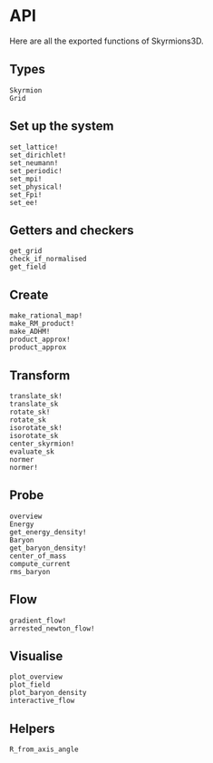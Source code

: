 # API

Here are all the exported functions of Skyrmions3D.

## Types

```@docs
Skyrmion
Grid
```

## Set up the system

```@docs
set_lattice!
set_dirichlet!
set_neumann!
set_periodic!
set_mpi!
set_physical!
set_Fpi!
set_ee!
```

## Getters and checkers
```@docs
get_grid
check_if_normalised
get_field
```

## Create

```@docs
make_rational_map!
make_RM_product!
make_ADHM!
product_approx!
product_approx
```

## Transform

```@docs
translate_sk!
translate_sk
rotate_sk!
rotate_sk
isorotate_sk!
isorotate_sk
center_skyrmion!
evaluate_sk
normer
normer!
```

## Probe

```@docs
overview
Energy
get_energy_density!
Baryon
get_baryon_density!
center_of_mass
compute_current
rms_baryon
```

## Flow

```@docs
gradient_flow!
arrested_newton_flow!
```

## Visualise

```@docs
plot_overview
plot_field
plot_baryon_density
interactive_flow
```

## Helpers
```@docs
R_from_axis_angle
```
